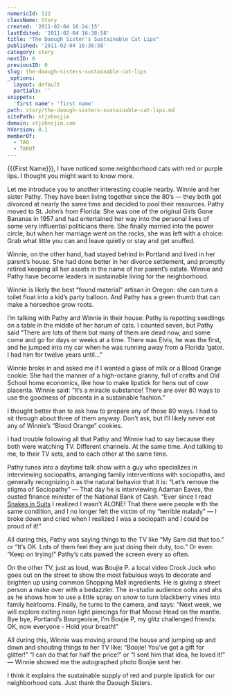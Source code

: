 ```yaml
---
numericId: 122
className: Story
created: '2011-02-04 16:24:15'
lastEdited: '2011-02-04 16:38:58'
title: "The Daough Sister's Sustainable Cat Lips"
published: '2011-02-04 16:38:58'
category: story
nextID: 0
previousID: 0
slug: the-daough-sisters-sustainable-cat-lips
_options:
  layout: default
  partials: ''
snippets:
  'first name': 'first name'
path: story/the-daough-sisters-sustainable-cat-lips.md
sitePath: stjohnsjim
domain: stjohnsjim.com
hVersion: 0.1
memberOf:
  - TAO
  - TAROT
---
```


{{{First Name}}}, I have noticed some neighborhood cats with red or purple lips. I thought you might want to know more.

Let me introduce you to another interesting couple nearby. Winnie and her sister Pathy. They have been living together since the 80&rsquo;s &mdash; they both got divorced at nearly the same time and decided to pool their resources. Pathy moved to St. John&rsquo;s from Florida: She was one of the original Girls Gone Bananas in 1957 and had entertained her way into the personal lives of some very influential politicians there. She finally married into the power circle, but when her marriage went on the rocks, she was left with a choice: Grab what little you can and leave quietly or stay and get snuffed.

Winnie, on the other hand, had stayed behind in Portland and lived in her parent&rsquo;s house. She had done better in her divorce settlement, and promptly retired keeping all her assets in the name of her parent&rsquo;s estate. Winnie and Pathy have become leaders in sustainable living for the neighborhood.

Winnie is likely the best &ldquo;found material&rdquo; artisan in Oregon: she can turn a toilet float into a kid&rsquo;s party balloon. And Pathy has a green thumb that can make a horseshoe grow roots.

I&rsquo;m talking with Pathy and Winnie in their house: Pathy is repotting seedlings on a table in the middle of her harum of cats. I counted seven, but Pathy said &ldquo;There are lots of them but many of them are dead now, and some come and go for days or weeks at a time. There was Elvis, he was the first, and he jumped into my car when he was running away from a Florida &lsquo;gator. I had him for twelve years until...&rdquo;

Winnie broke in and asked me if I wanted a glass of milk or a Blood Orange cookie: She had the manner of a high-octane granny, full of crafts and Old School home economics, like how to make lipstick for hens out of cow placenta. Winnie said: &ldquo;It&rsquo;s a miracle substance! There are over 80 ways to use the goodness of placenta in a sustainable fashion.&rdquo;

I thought better than to ask how to prepare any of those 80 ways. I had to sit through about three of them anyway. Don&rsquo;t ask, but I&rsquo;ll likely never eat any of Winnie&rsquo;s &ldquo;Blood Orange&rdquo; cookies.

I had trouble following all that Pathy and Winnie had to say because they both were watching TV. Different channels. At the same time. And talking to me, to their TV sets, and to each other at the same time.

Pathy tunes into a daytime talk show with a guy who specializes in interviewing sociopaths, arranging family interventions with sociopaths, and generally recognizing it as the natural behavior that it is: &ldquo;Let&rsquo;s remove the stigma of Sociopathy&rdquo; &mdash; That day he is interviewing Adaman Eaves, the ousted finance minister of the National Bank of Cash. &ldquo;Ever since I read [Snakes in Suits][0] I realized I wasn&rsquo;t ALONE! That there were people with the same condition, and I no longer felt the victim of my &ldquo;terrible malady&rdquo; &mdash; I broke down and cried when I realized I was a sociopath and I could be proud of it!&rdquo;

All during this, Pathy was saying things to the TV like &ldquo;My Sam did that too.&rdquo; or &ldquo;It&rsquo;s OK. Lots of them feel they are just doing their duty, too.&rdquo; Or even: &ldquo;Keep on trying!&rdquo; Pathy&rsquo;s cats pawed the screen every so often.

On the other TV, just as loud, was Boujie P. a local video Crock Jock who goes out on the street to show the most fabulous ways to decorate and brighten up using common Shopping Mall ingredients. He is giving a street person a make over with a bedazzler. The in-studio audience oohs and ahs as he shows how to use a little spray on snow to turn blackberry vines into family heirlooms. Finally, he turns to the camera, and says: &ldquo;Next week, we will explore exiting neon light piercings for that Moose Head on the mantle. Bye bye, Portland&rsquo;s Bourgeoisie, I&rsquo;m Boujie P, my glitz challenged friends: OK, now everyone - Hold your breath!&rdquo;

All during this, Winnie was moving around the house and jumping up and down and shouting things to her TV like: &ldquo;Boojie! You&rsquo;ve got a gift for glitter!&rdquo; &ldquo;I can do that for half the price!&rdquo; or &ldquo;I sent him that idea, he loved it!&rdquo; &mdash; Winnie showed me the autographed photo Boojie sent her.

I think it explains the sustainable supply of red and purple lipstick for our neighborhood cats. Just thank the Daough Sisters.

[0]: http://www.amazon.com/Snakes-Suits-When-Psychopaths-Work/dp/0060837721
